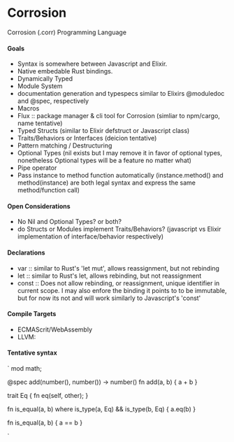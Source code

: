 # Corrosion
Corrosion (.corr) Programming Language

#### Goals
- Syntax is somewhere between Javascript and Elixir. 
- Native embedable Rust bindings.
- Dynamically Typed
- Module System
- documentation generation and typespecs similar to Elixirs @moduledoc and @spec, respectively
- Macros
- Flux :: package manager & cli tool for Corrosion (simliar to npm/cargo, name tentative)
- Typed Structs (similar to Elixir defstruct or Javascript class)
- Traits/Behaviors or Interfaces (deicion tentative)
- Pattern matching / Destructuring
- Optional Types (nil exists but I may remove it in favor of optional types, nonetheless Optional types will be a feature no matter what)
- Pipe operator
- Pass instance to method function automatically (instance.method() and method(instance) are both legal syntax and express the same method/function call)


#### Open Considerations
- No Nil and Optional Types? or both?
- do Structs or Modules implement Traits/Behaviors? (javascript vs Elixir implementation of interface/behavior respectively)

#### Declarations
- var :: similar to Rust's 'let mut', allows reassignment, but not rebinding
- let :: similar to Rust's let, allows rebinding, but not reassignment
- const :: Does not allow rebinding, or reassignment, unique identifier in current scope. 
    I may also enfore the binding it points to to be immutable, but for now its not and will work similarly to Javascript's 'const'

#### Compile Targets
- ECMAScrit/WebAssembly
- LLVM:



#### Tentative syntax

`
mod math;

@spec add(number(), number()) -> number()
fn add(a, b) {
    a + b
}

trait Eq {
    fn eq(self, other);
}

fn is_equal(a, b) where is_type(a, Eq) && is_type(b, Eq) {
    a.eq(b)
}

fn is_equal(a, b) {
    a == b
}


`

